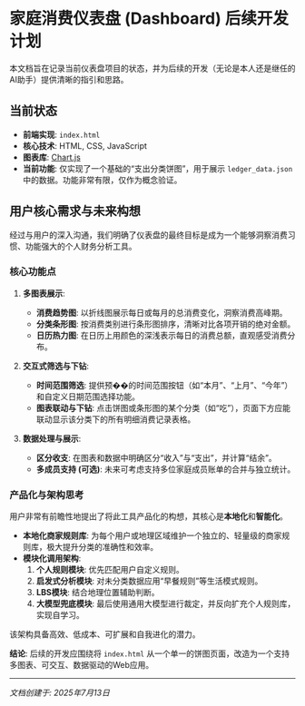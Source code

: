 # 家庭消费仪表盘 (Dashboard) 后续开发计划

本文档旨在记录当前仪表盘项目的状态，并为后续的开发（无论是本人还是继任的AI助手）提供清晰的指引和思路。

## 当前状态

*   **前端实现**: `index.html`
*   **核心技术**: HTML, CSS, JavaScript
*   **图表库**: [Chart.js](https://www.chartjs.org/)
*   **当前功能**: 仅实现了一个基础的“支出分类饼图”，用于展示 `ledger_data.json` 中的数据。功能非常有限，仅作为概念验证。

## 用户核心需求与未来构想

经过与用户的深入沟通，我们明确了仪表盘的最终目标是成为一个能够洞察消费习惯、功能强大的个人财务分析工具。

### 核心功能点

1.  **多图表展示**:
    *   **消费趋势图**: 以折线图展示每日或每月的总消费变化，洞察消费高峰期。
    *   **分类条形图**: 按消费类别进行条形图排序，清晰对比各项开销的绝对金额。
    *   **日历热力图**: 在日历上用颜色的深浅表示每日的消费总额，直观感受消费分布。

2.  **交互式筛选与下钻**:
    *   **时间范围筛选**: 提供预��的时间范围按钮（如“本月”、“上月”、“今年”）和自定义日期范围选择功能。
    *   **图表联动与下钻**: 点击饼图或条形图的某个分类（如“吃”），页面下方应能联动显示该分类下的所有明细消费记录表格。

3.  **数据处理与展示**:
    *   **区分收支**: 在图表和数据中明确区分“收入”与“支出”，并计算“结余”。
    *   **多成员支持 (可选)**: 未来可考虑支持多位家庭成员账单的合并与独立统计。

### 产品化与架构思考

用户非常有前瞻性地提出了将此工具产品化的构想，其核心是**本地化**和**智能化**。

*   **本地化商家规则库**: 为每个用户或地理区域维护一个独立的、轻量级的商家规则库，极大提升分类的准确性和效率。
*   **模块化调用架构**:
    1.  **个人规则模块**: 优先匹配用户自定义规则。
    2.  **启发式分析模块**: 对未分类数据应用“早餐规则”等生活模式规则。
    3.  **LBS模块**: 结合地理位置辅助判断。
    4.  **大模型兜底模块**: 最后使用通用大模型进行裁定，并反向扩充个人规则库，实现自学习。

该架构具备高效、低成本、可扩展和自我进化的潜力。

**结论**: 后续的开发应围绕将 `index.html` 从一个单一的饼图页面，改造为一个支持多图表、可交互、数据驱动的Web应用。

---
*文档创建于: 2025年7月13日*
